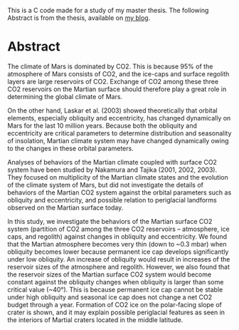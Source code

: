 This is a C code made for a study of my master thesis. The following Abstract is from the thesis, available on [my blog](https://lookbackmargin.blog/2020/05/11/mars-co2-system-and-obliquity/).

# Abstract
The climate of Mars is dominated by CO2. This is because 95% of the atmosphere of Mars consists of CO2, and the ice-caps and surface regolith layers are large reservoirs of CO2. Exchange of CO2 among these three CO2 reservoirs on the Martian surface should therefore play a great role in determining the global climate of Mars.

On the other hand, Laskar et al. (2003) showed theoretically that orbital elements, especially obliquity and eccentricity, has changed dynamically on Mars for the last 10 million years. Because both the obliquity and eccentricity are critical parameters to determine distribution and seasonality of insolation, Martian climate system may have changed dynamically owing to the changes in these orbital parameters.

Analyses of behaviors of the Martian climate coupled with surface CO2 system have been studied by Nakamura and Tajika (2001, 2002, 2003). They focused on multiplicity of the Martian climate states and the evolution of the climate system of Mars, but did not investigate the details of behaviors of the Martian CO2 system against the orbital parameters such as obliquity and eccentricity, and possible relation to periglacial landforms observed on the Martian surface today.

In this study, we investigate the behaviors of the Martian surface CO2 system (partition of CO2 among the three CO2 reservoirs – atmosphere, ice caps, and regolith) against changes in obliquity and eccentricity. We found that the Martian atmosphere becomes very thin (down to ~0.3 mbar) when obliquity becomes lower because permanent ice cap develops significantly under low obliquity. An increase of obliquity would result in increases of the reservoir sizes of the atmosphere and regolith. However, we also found that the reservoir sizes of the Martian surface CO2 system would become constant against the obliquity changes when obliquity is larger than some critical value (~40°). This is because permanent ice cap cannot be stable under high obliquity and seasonal ice cap does not change a net CO2 budget through a year. Formation of CO2 ice on the polar-facing slope of crater is shown, and it may explain possible periglacial features as seen in the interiors of Martial craters located in the middle latitude.
